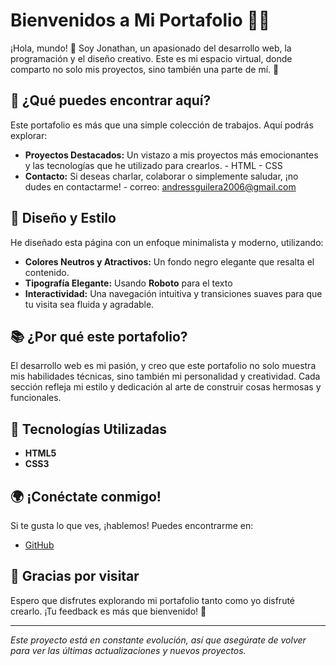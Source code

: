 # Bienvenidos a Mi Portafolio 🎨✨

¡Hola, mundo! 👋 Soy Jonathan, un apasionado del desarrollo web, la programación y el diseño creativo. Este es mi espacio virtual, donde comparto no solo mis proyectos, sino también una parte de mí. 🌟

## 🚀 ¿Qué puedes encontrar aquí?

Este portafolio es más que una simple colección de trabajos. Aquí podrás explorar:

- **Proyectos Destacados:** Un vistazo a mis proyectos más emocionantes y las tecnologías que he utilizado para crearlos.
        - HTML
        - CSS
- **Contacto:** Si deseas charlar, colaborar o simplemente saludar, ¡no dudes en contactarme!
        - correo: andressguilera2006@gmail.com

## 🌈 Diseño y Estilo

He diseñado esta página con un enfoque minimalista y moderno, utilizando:

- **Colores Neutros y Atractivos:** Un fondo negro elegante que resalta el contenido.
- **Tipografía Elegante:** Usando **Roboto** para el texto 
- **Interactividad:** Una navegación intuitiva y transiciones suaves para que tu visita sea fluida y agradable.

## 📚 ¿Por qué este portafolio?

El desarrollo web es mi pasión, y creo que este portafolio no solo muestra mis habilidades técnicas, sino también mi personalidad y creatividad. Cada sección refleja mi estilo y dedicación al arte de construir cosas hermosas y funcionales.

## 🔧 Tecnologías Utilizadas

- **HTML5**
- **CSS3**

## 🌍 ¡Conéctate conmigo!

Si te gusta lo que ves, ¡hablemos! Puedes encontrarme en:

- [GitHub](https://github.com/Jonathan20061613)

## 🎉 Gracias por visitar

Espero que disfrutes explorando mi portafolio tanto como yo disfruté crearlo. ¡Tu feedback es más que bienvenido! 💬

---

*Este proyecto está en constante evolución, así que asegúrate de volver para ver las últimas actualizaciones y nuevos proyectos.*